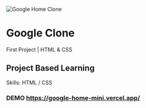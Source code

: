 ![Google Home Clone](https://user-images.githubusercontent.com/77694499/109312441-5a6c7300-7847-11eb-81ac-ec4309cb5cd6.png)

# Google Clone 
First Project | HTML & CSS

## Project Based Learning
Skills: HTML / CSS

### DEMO https://google-home-mini.vercel.app/

